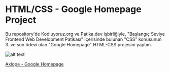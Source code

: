 # HTML/CSS - Google Homepage Project
Bu repository'de Kodluyoruz.org ve Patika.dev işbirliğiyle, "Başlangıç Seviye Frontend Web Development Patikası" içerisinde bulunan 
"CSS" konusunun 3. ve son ödevi olan "Google Homepage" HTML-CSS projesini yaptım.

![alt text](https://github.com/Axlope/google_homepage/blob/master/google-homepage.png)

<p><a href="https://axlope.github.io/google-homepage/">Axlope - Google Homepage</a><p>

